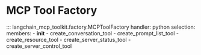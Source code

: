 # MCP Tool Factory

::: langchain_mcp_toolkit.factory.MCPToolFactory
    handler: python
    selection:
      members:
        - __init__
        - create_conversation_tool
        - create_prompt_list_tool
        - create_resource_tool
        - create_server_status_tool
        - create_server_control_tool 